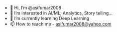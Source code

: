 - 👋 Hi, I’m @asifumar2008
- 👀 I’m interested in AI/ML, Analytics, Story telling...
- 🌱 I’m currently learning Deep Learning
- 📫 How to reach me - asifumar2008@yahoo.com

<!---
asifumar2008/asifumar2008 is a ✨ special ✨ repository because its `README.md` (this file) appears on your GitHub profile.
You can click the Preview link to take a look at your changes.
--->
